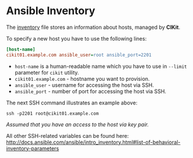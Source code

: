 # Ansible Inventory

The [inventory](../../inventory) file stores an information about hosts, managed by **CIKit**.

To specify a new host you have to use the following lines:

```ini
[host-name]
cikit01.example.com ansible_user=root ansible_port=2201
```

- `host-name` is a human-readable name which you have to use in `--limit` parameter for `cikit` utility.
- `cikit01.example.com` - hostname you want to provision.
- `ansible_user` - username for accessing the host via SSH.
- `ansible_port` - number of port for accessing the host via SSH.

The next SSH command illustrates an example above:

```shell
ssh -p2201 root@cikit01.example.com
```

*Assumed that you have an access to the host via key pair.*

All other SSH-related variables can be found here: http://docs.ansible.com/ansible/intro_inventory.html#list-of-behavioral-inventory-parameters
